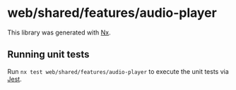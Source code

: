 # web/shared/features/audio-player

This library was generated with [Nx](https://nx.dev).

## Running unit tests

Run `nx test web/shared/features/audio-player` to execute the unit tests via [Jest](https://jestjs.io).
